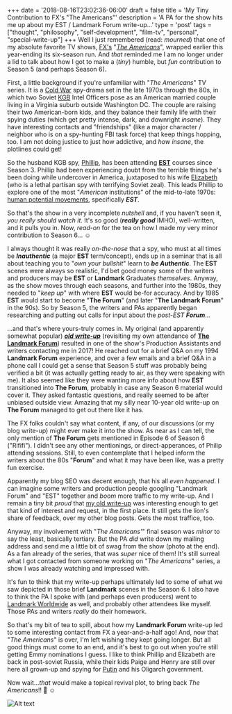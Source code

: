 +++
date = '2018-08-16T23:02:36-06:00'
draft = false
title = 'My Tiny Contribution to FX&apos;s &quot;The Americans&quot;'
description = 'A PA for the show hits me up about my EST / Landmark Forum write-up...'
type = 'post'
tags = ["thought", "philosophy", "self-development", "film-tv", "personal", "special-write-up"]
+++
Well I just remembered (read: *mourned*) that one of my absolute favorite TV shows, [FX's](https://en.wikipedia.org/wiki/FX_(TV_channel)) "[*The Americans*](https://en.wikipedia.org/wiki/The_Americans)", wrapped earlier this year-ending its six-season run. And *that* reminded me I am no longer under a lid to talk about how I got to make a (*tiny*) humble, but *fun* contribution to Season 5 (and perhaps Season 6).  <br />

First, a little background if you're unfamiliar with "*The Americans*" TV series. It is a [Cold War](https://en.wikipedia.org/wiki/Cold_War) spy-drama set in the late 1970s through the 80s, in which two Soviet [KGB](https://en.wikipedia.org/wiki/KGB) Intel Officers pose as an American married couple living in a Virginia suburb outside Washington DC. The couple are raising their two American-born kids, and they balance their family life with their spying duties (which get pretty intense, dark, and downright *insane*). They have interesting contacts and "friendships" (like a major character / neighbor who is on a spy-hunting FBI task force) that keep things hopping, too.  I am not doing justice to just how addictive, and *how insane*, the plotlines could get! <br />

So the husband KGB spy, [Phillip](https://en.wikipedia.org/wiki/Philip_Jennings_(The_Americans)), has been attending [**EST**](https://en.wikipedia.org/wiki/Erhard_Seminars_Training) courses since Season 3.  Phillip had been experiencing doubt from the terrible things he's been doing while undercover in America, juxtaposed to his wife [Elizabeth](https://en.wikipedia.org/wiki/Elizabeth_Jennings_(The_Americans)) (who is a lethal partisan spy with terrifying Soviet zeal).  This leads Phillip to explore one of the most "*American* institutions" of the mid-to-late 1970s: [human potential movements](https://en.wikipedia.org/wiki/Human_Potential_Movement), specifically ***EST***.  <br />

So that's the show in a very incomplete *nutshell* and, if you haven't seen it, *you really should watch it*. It's so good (***really good*** IMHO), well-written, and it pulls you in. Now, *read-on* for the tea on how I made my very minor contribution to Season 6... ☺️ <br />

I always thought it was really *on-the-nose* that a spy, who must at all times be ***Inauthentic*** (a major **EST** term/concept), ends up in a seminar that is all about teaching you to "*own your bullshit*" learn to ***be Authentic***.  The **EST** scenes were always so realistic, I'd bet good money some of the writers and producers may be **EST** or **Landmark** Graduates *themselves*. Anyway, as the show moves through each seasons, and further into the 1980s, they needed to "*keep up*" with where **EST** would be-for accuracy. And by 1985 **EST** would start to become "**The Forum**" (and later "**The Landmark Forum**" in the 90s).  So by Season 5, the writers and PAs apparently began researching and putting out calls for input about the *post-EST* ***Forum***... <br />  

...and that's where yours-truly comes in. My original (and apparently somewhat popular) [***old write-up***](https://julianwest.me/Blog/a-funny-thing-happened-after-the-forum-part-1/) (revisiting my own attendance of [**The Landmark Forum**](https://en.wikipedia.org/wiki/Landmark_Worldwide#Landmark_Forum)) resulted in one of the show's Production Assistants and writers contacting me in 2017!  He reached out for a brief Q&A on my 1994 **Landmark Forum** experience, and over a few emails and a brief Q&A in a phone call I could get a sense that Season 5 stuff was probably being verified a bit (it was actually getting ready to air, as they were speaking with me).  It also seemed like they were wanting more info about how **EST** transitioned into **The Forum**, probably in case any Season 6 material would cover it.  They asked fantastic questions, and really seemed to be after unbiased outside view.  Amazing that my silly near 10-year old write-up on **The Forum** managed to get out there like it has.  <br />

The FX folks couldn't say what content, if any, of our discussions (or my blog write-up) might ever make it into the show. As near as I can tell, the only mention of **The Forum** gets mentioned in Episode 6 of Season 6 ("Rififi").  I didn't see any other mentionings, or direct-apperances, of Philip attending sessions.  Still, to even contemplate that I helped inform the writers about the 80s "**Forum**" and what it may have been like, was a pretty fun exercise. <br />

Apparently my blog SEO was decent enough, that his all *even happened*.  I can imagine some writers and production people googling "Landmark Forum" and "EST" together and *boom* more traffic to my write-up. And I remain a tiny bit *proud* that [my old write-up](https://julianwest.me/Blog/a-funny-thing-happened-after-the-forum-part-1/) was interesting enough to get that kind of interest and request, in the first place. It still gets the lion's share of feedback, over my other blog posts. Gets the most traffice, too. <br />

Anyway, my involvement with "*The Americans'*" final season was *minor* to say the least, basically tertiary.  But the PA *did* write down my mailing address and send me a little bit of swag from the show (photo at the end).  As a fan already of the series, that was *super* nice of them!  It's still surreal what I got contacted from someone working on "*The Americans*" series, a show I was already watching and impressed with. <br />

It's fun to think that my write-up perhaps ultimately led to some of what we saw depicted in those brief **Landmark** scenes in the Season 6. I also have to think the PA I spoke with (and perhaps even producers) went to [Landmark Worldwide](https://en.wikipedia.org/wiki/Landmark_Worldwide#Landmark_Forum) as well, and probably other attendees like myself.  Those PAs and writers *really* do their homework.  <br />  

So that's my bit of tea to spill, about how my **Landmark Forum** write-up led to some interesting contact from FX a year-and-a-half ago!  And, now that "*The Americans*" is over, I'm left wishing they kept going longer.  But all good things must come to an end, and it's best to go out when you're still getting Emmy nominations I guess.  I like to think Phillip and Elizabeth are back in post-soviet Russia, while their kids Paige and Henry are still over here all grown-up and spying for [Putin](https://en.wikipedia.org/wiki/Vladimir_Putin) and his Oligarch government. <br />

Now wait...*that* would make a topical revival plot, to bring back *The Americans*!!  🤔 ☺️ <br />

<img src="https://julianwest.me/Blog/posts/images/Americans-Apr-2017.JPG" alt="Alt text">